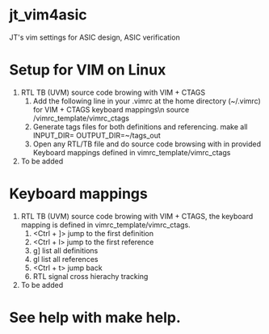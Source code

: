 # jt_vim4asic
JT's vim settings for ASIC design, ASIC verification
# Setup for VIM on Linux
1. RTL TB (UVM) source code browing with VIM + CTAGS
   1) Add the following line in your .vimrc at the home directory (~/.vimrc) for VIM + CTAGS keyboard mappings\n
      source <your directory of jt_vim4asic>/vimrc_template/vimrc_ctags
   2) Generate tags files for both definitions and referencing.
     make all INPUT_DIR=<your directory with RTL and Testbench> OUTPUT_DIR=~/tags_out
   3) Open any RTL/TB file and do source code browsing with in provided Keyboard mappings defined in vimrc_template/vimrc_ctags
2. To be added
# Keyboard mappings
1. RTL TB (UVM) source code browing with VIM + CTAGS, the keyboard mapping is defined in vimrc_template/vimrc_ctags.
   1)  <Ctrl + ]> jump to the first definition
   2)  <Ctrl + l> jump to the first reference
   3)  g] list all definitions
   4)  gl list all references
   5)  <Ctrl + t> jump back
   6)  <F12> RTL signal cross hierachy tracking
2. To be added
# See help with make help.
